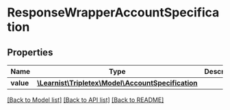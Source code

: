 # ResponseWrapperAccountSpecification

## Properties
Name | Type | Description | Notes
------------ | ------------- | ------------- | -------------
**value** | [**\Learnist\Tripletex\Model\AccountSpecification**](AccountSpecification.md) |  | [optional] 

[[Back to Model list]](../../README.md#documentation-for-models) [[Back to API list]](../../README.md#documentation-for-api-endpoints) [[Back to README]](../../README.md)

